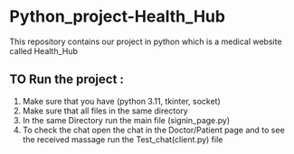 # Python_project-Health_Hub
This repository contains our project in python which is a medical website called Health_Hub  


## TO Run the project :

1) Make sure that you have (python 3.11, tkinter, socket)
2) Make sure that all files in the same directory
3) In the same Directory run the main file (signin_page.py)
4) To check the chat open the chat in the Doctor/Patient page and to see the received massage run the Test_chat(client.py) file 
